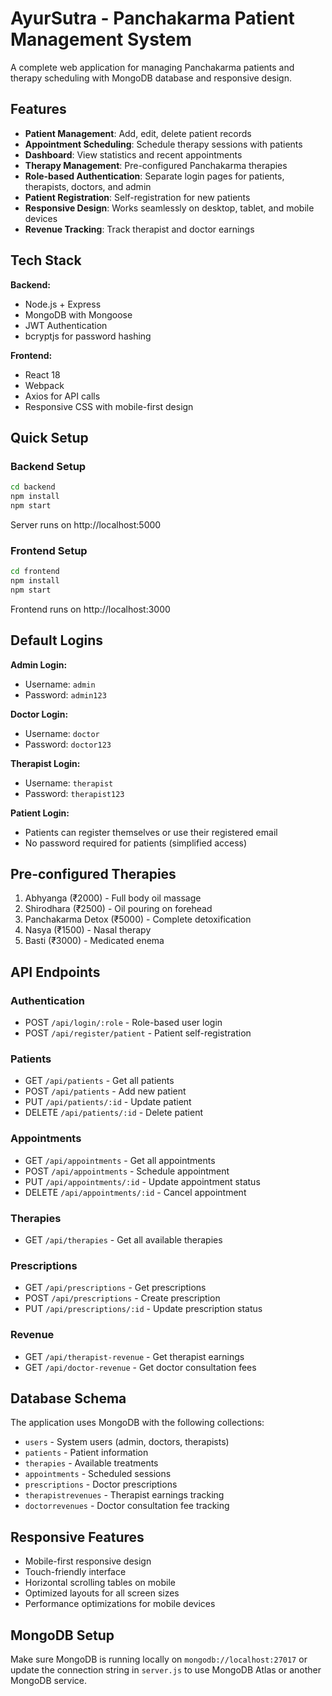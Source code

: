 # AyurSutra - Panchakarma Patient Management System

A complete web application for managing Panchakarma patients and therapy scheduling with MongoDB database and responsive design.

## Features

- **Patient Management**: Add, edit, delete patient records
- **Appointment Scheduling**: Schedule therapy sessions with patients
- **Dashboard**: View statistics and recent appointments
- **Therapy Management**: Pre-configured Panchakarma therapies
- **Role-based Authentication**: Separate login pages for patients, therapists, doctors, and admin
- **Patient Registration**: Self-registration for new patients
- **Responsive Design**: Works seamlessly on desktop, tablet, and mobile devices
- **Revenue Tracking**: Track therapist and doctor earnings

## Tech Stack

**Backend:**
- Node.js + Express
- MongoDB with Mongoose
- JWT Authentication
- bcryptjs for password hashing

**Frontend:**
- React 18
- Webpack
- Axios for API calls
- Responsive CSS with mobile-first design

## Quick Setup

### Backend Setup
```bash
cd backend
npm install
npm start
```
Server runs on http://localhost:5000

### Frontend Setup
```bash
cd frontend
npm install
npm start
```
Frontend runs on http://localhost:3000

## Default Logins

**Admin Login:**
- Username: `admin`
- Password: `admin123`

**Doctor Login:**
- Username: `doctor` 
- Password: `doctor123`

**Therapist Login:**
- Username: `therapist`
- Password: `therapist123`

**Patient Login:**
- Patients can register themselves or use their registered email
- No password required for patients (simplified access)

## Pre-configured Therapies
1. Abhyanga (₹2000) - Full body oil massage
2. Shirodhara (₹2500) - Oil pouring on forehead
3. Panchakarma Detox (₹5000) - Complete detoxification
4. Nasya (₹1500) - Nasal therapy
5. Basti (₹3000) - Medicated enema

## API Endpoints

### Authentication
- POST `/api/login/:role` - Role-based user login
- POST `/api/register/patient` - Patient self-registration

### Patients
- GET `/api/patients` - Get all patients
- POST `/api/patients` - Add new patient
- PUT `/api/patients/:id` - Update patient
- DELETE `/api/patients/:id` - Delete patient

### Appointments
- GET `/api/appointments` - Get all appointments
- POST `/api/appointments` - Schedule appointment
- PUT `/api/appointments/:id` - Update appointment status
- DELETE `/api/appointments/:id` - Cancel appointment

### Therapies
- GET `/api/therapies` - Get all available therapies

### Prescriptions
- GET `/api/prescriptions` - Get prescriptions
- POST `/api/prescriptions` - Create prescription
- PUT `/api/prescriptions/:id` - Update prescription status

### Revenue
- GET `/api/therapist-revenue` - Get therapist earnings
- GET `/api/doctor-revenue` - Get doctor consultation fees

## Database Schema

The application uses MongoDB with the following collections:
- `users` - System users (admin, doctors, therapists)
- `patients` - Patient information
- `therapies` - Available treatments
- `appointments` - Scheduled sessions
- `prescriptions` - Doctor prescriptions
- `therapistrevenues` - Therapist earnings tracking
- `doctorrevenues` - Doctor consultation fee tracking

## Responsive Features

- Mobile-first responsive design
- Touch-friendly interface
- Horizontal scrolling tables on mobile
- Optimized layouts for all screen sizes
- Performance optimizations for mobile devices

## MongoDB Setup

Make sure MongoDB is running locally on `mongodb://localhost:27017` or update the connection string in `server.js` to use MongoDB Atlas or another MongoDB service.